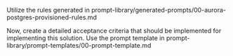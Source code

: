 Utilize the rules generated in prompt-library/generated-prompts/00-aurora-postgres-provisioned-rules.md

Now, create a detailed acceptance criteria that should be implemented for implementing this solution. Use the prompt template in prompt-library/prompt-templates/00-prompt-template.md
